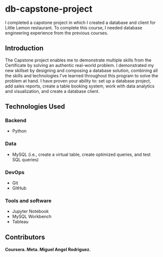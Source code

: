# db-capstone-project

I completed a capstone project in which I created a database and client for Little Lemon restaurant. To complete this course, I needed database engineering experience from the previous courses.

## Introduction
The Capstone project enables me to demonstrate multiple skills from the Certificate by solving an authentic real-world problem. I demonstrated my new skillset by designing and composing a database solution, combining all the skills and technologies I've learned throughout this program to solve the problem at hand. I have proven your ability to: set up a database project, add sales reports, create a table booking system, work with data analytics and visualization, and create a database client.


## Technologies Used
### Backend
* Python

### Data
* MySQL (i.e., create a virtual table, create optimized queries, and test SQL queries)

### DevOps
* Git
* GitHub

### Tools and software
* Jupyter Notebook
* MySQL Workbench
* Tableau


## Contributors
#### Coursera. Meta. Miguel Angel Rodriguez.
